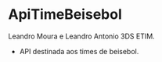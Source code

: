 # ApiTimeBeisebol

Leandro Moura e Leandro Antonio 3DS ETIM.
  - API destinada aos times de beisebol.
